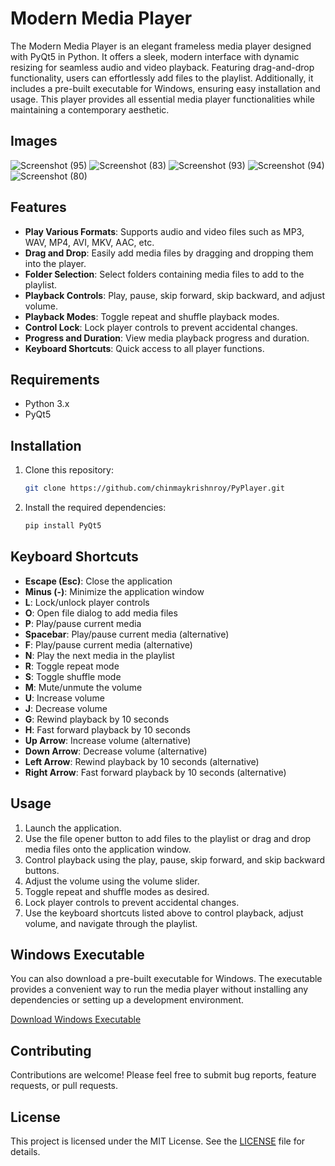 # Modern Media Player

The Modern Media Player is an elegant frameless media player designed with PyQt5 in Python. It offers a sleek, modern interface with dynamic resizing for seamless audio and video playback. Featuring drag-and-drop functionality, users can effortlessly add files to the playlist. Additionally, it includes a pre-built executable for Windows, ensuring easy installation and usage. This player provides all essential media player functionalities while maintaining a contemporary aesthetic.

## Images
![Screenshot (95)](https://github.com/chinmaykrishnroy/pyPlayer/assets/65699140/5fe68ec8-976d-465f-a164-8c3e30e0b145)
![Screenshot (83)](https://github.com/chinmaykrishnroy/pyPlayer/assets/65699140/e839cbbf-0208-4a46-9263-8d31ad4af84e)
![Screenshot (93)](https://github.com/chinmaykrishnroy/pyPlayer/assets/65699140/f9833e73-a201-4e67-8de7-673573f78e67)
![Screenshot (94)](https://github.com/chinmaykrishnroy/pyPlayer/assets/65699140/5bcf10e5-edde-4855-9016-950c168473f7)
![Screenshot (80)](https://github.com/chinmaykrishnroy/pyPlayer/assets/65699140/761f8ab2-c89d-4ce0-b5a3-b5caf7af63a6)

## Features

- **Play Various Formats**: Supports audio and video files such as MP3, WAV, MP4, AVI, MKV, AAC, etc.
- **Drag and Drop**: Easily add media files by dragging and dropping them into the player.
- **Folder Selection**: Select folders containing media files to add to the playlist.
- **Playback Controls**: Play, pause, skip forward, skip backward, and adjust volume.
- **Playback Modes**: Toggle repeat and shuffle playback modes.
- **Control Lock**: Lock player controls to prevent accidental changes.
- **Progress and Duration**: View media playback progress and duration.
- **Keyboard Shortcuts**: Quick access to all player functions.

## Requirements

- Python 3.x
- PyQt5

## Installation

1. Clone this repository:
    ```bash
    git clone https://github.com/chinmaykrishnroy/PyPlayer.git
    ```
2. Install the required dependencies:
    ```bash
    pip install PyQt5
    ```

## Keyboard Shortcuts

- **Escape (Esc)**: Close the application
- **Minus (-)**: Minimize the application window
- **L**: Lock/unlock player controls
- **O**: Open file dialog to add media files
- **P**: Play/pause current media
- **Spacebar**: Play/pause current media (alternative)
- **F**: Play/pause current media (alternative)
- **N**: Play the next media in the playlist
- **R**: Toggle repeat mode
- **S**: Toggle shuffle mode
- **M**: Mute/unmute the volume
- **U**: Increase volume
- **J**: Decrease volume
- **G**: Rewind playback by 10 seconds
- **H**: Fast forward playback by 10 seconds
- **Up Arrow**: Increase volume (alternative)
- **Down Arrow**: Decrease volume (alternative)
- **Left Arrow**: Rewind playback by 10 seconds (alternative)
- **Right Arrow**: Fast forward playback by 10 seconds (alternative)

## Usage

1. Launch the application.
2. Use the file opener button to add files to the playlist or drag and drop media files onto the application window.
3. Control playback using the play, pause, skip forward, and skip backward buttons.
4. Adjust the volume using the volume slider.
5. Toggle repeat and shuffle modes as desired.
6. Lock player controls to prevent accidental changes.
7. Use the keyboard shortcuts listed above to control playback, adjust volume, and navigate through the playlist.

## Windows Executable

You can also download a pre-built executable for Windows. The executable provides a convenient way to run the media player without installing any dependencies or setting up a development environment.

[Download Windows Executable](executables)

## Contributing

Contributions are welcome! Please feel free to submit bug reports, feature requests, or pull requests.

## License

This project is licensed under the MIT License. See the [LICENSE](LICENSE) file for details.
